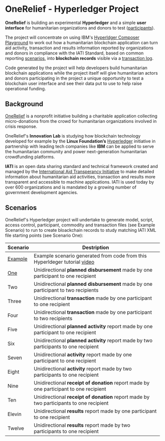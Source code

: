 # OneRelief - Hyperledger Project

**OneRelief** is building an experimental **Hyperledger** and a simple **user interface** for humanitarian organizations and donors to test ([participants](https://github.com/Brentophillips/OneRelief-Hyperledger/blob/master/Participants.md)).

The project will concentrate on using IBM's [Hyperldger Composer Playground](http://composer-playground.mybluemix.net) to work out how a humanitarian blockchain application can turn aid activity, transaction and results information reported by organizations and donors in compliance with the IATI Standard, based on common reporting [scenarios](https://github.com/Brentophillips/OneRelief-Hyperledger/tree/master/Scenarios), into **blockchain records** visible via a [transaction log](https://github.com/Brentophillips/OneRelief-Hyperledger/tree/master/Transaction-Log).

Code generated by the project will help developers build humanitarian blockchain applications while the project itself will give humanitarian actors and donors participating in the project a unique opportunity to test a blockchain user interface and see their data put to use to help raise operational funding.

## Background

[OneRelief](https://onereliefapp.com) is a nonprofit initiative building a charitable application collecting micro-donations from the crowd for humanitarian organizations involved in crisis response.

OneRelief's **Innovation Lab** is studying how blockchain technology developed for example by the **Linux Foundation’s** [Hyperledger](https://www.hyperledger.org/) initiative in partnership with leading tech companies like **IBM** can be applied to serve the humanitarian community and power next-generation humanitarian crowdfunding platforms.

**IATI** is an open data sharing standard and technical framework created and managed by the [International Aid Transperancy Initiative](http://iatistandard.org) to make detailed information about humanitarian aid activities, transaction and results more transparent and accessible to machine applications. IATI is used today by over 600 organizations and is mandated by a growing number of government development agencies.

## Scenarios

OneRelief's Hyperledger project will undertake to generate model, script, access control, participant, commodity and transaction files (see Example Scenario) to run to create bloackchain records to study matching IATI XML file starting points (see Scenario One):

Scenario | Destription
--- | ---
[Example](https://github.com/Brentophillips/OneRelief-Hyperledger/blob/master/Scenarios/S-Example.md) | Example scenario generated from code from this Hyperldeger tutorial [video](https://www.youtube.com/watch?v=swliX9LFerk)
[One](https://github.com/Brentophillips/OneRelief-Hyperledger/blob/master/Scenarios/S-One.md) | Unidirectional **planned disbursement** made by one participant to one recipient
Two | Unidirectional **planned disbursement** made by one participant to two recipients
Three | Unidirectional **transaction** made by one participant to one recipient
Four | Unidirectional **transaction** made by one participant to two recipients
Five | Unidirectional **planned activity** report made by one participant to one recipient
Six | Unidirectional **planned activity** report made by two participants to one recipient
Seven | Unidirectional **activity** report made by one participant to one recipient
Eight | Unidirectional **activity** report made by two participants to one recipient
Nine | Unidirectional **receipt of donation** report made by one participant to one recipient
Ten | Unidirectional **receipt of donation** report made by two participants to one recipient
Elevin | Unidirectional **results** report made by one participant to one recipient
Twelve | Unidirectional **results** report made by two participants to one recipient
